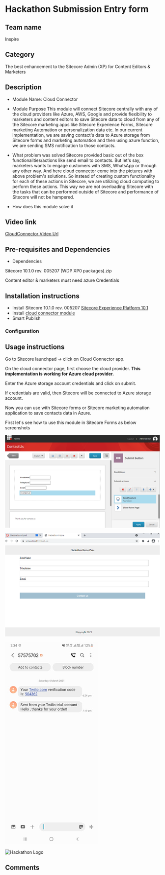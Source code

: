 
# Hackathon Submission Entry form

## Team name

Inspire

## Category

The best enhancement to the Sitecore Admin (XP) for Content Editors & Marketers

## Description
 - Module Name: Cloud Connector

 - Module Purpose
This module will connect Sitecore centrally with any of the cloud providers like Azure, AWS, Google and provide flexibility to marketers and content editors to save Sitecore data to cloud from any of the Sitecore marketing apps like Sitecore Experience Forms, Sitecore marketing Automation or personalization data etc. In our current implementation, we are saving contact's data to Azure storage from Sitecore forms and marketing automation and then using azure function, we are sending SMS notification to those contacts. 

 - What problem was solved
Sitecore provided basic out of the box functionalities/actions like send email to contacts. But let's say, marketers wants to engage customers with SMS, WhatsApp or through any other way.
And here cloud connector come into the pictures with above problem's solutions.
So instead of creating custom functionality for each of these actions in Sitecore, we are utilizing cloud computing to perform these actions.
This way we are not overloading Sitecore with the tasks that can be performed outside of Sitecore and performance of Sitecore will not be hampered.

 -   How does this module solve it


## Video link

[CloudConnector Video Url](https://www.youtube.com/watch?v=Il6v5sHQ)


## Pre-requisites and Dependencies

- Dependencies

Sitecore 10.1.0 rev. 005207 (WDP XP0 packages).zip

Content editor & marketers must need azure Credentials


## Installation instructions

- Install Sitecore 10.1.0 rev. 005207 [Sitecore Experience Platform 10.1](https://dev.sitecore.net/Downloads/Sitecore_Experience_Platform/101/Sitecore_Experience_Platform_101.aspx)
- Install [cloud connector module](https://github.com/Sitecore-Hackathon/2021-InSpire/raw/develop-pk/docs/cloud%20connector.zip)
- Smart Publish


### Configuration


## Usage instructions
Go to Sitecore launchpad -> click on Cloud Connector app.

On the cloud connector page, first choose the cloud provider. **This implementation is working for Azure cloud provider.**

Enter the Azure storage account credentials and click on submit.

If credentials are valid, then Sitecore will be connected to Azure storage account. 

Now you can use with Sitecore forms or Sitecore marketing automation 
application to save contacts data in Azure.

First let's see how to use this module in Sitecore Forms as below screenshots

![SendToAzure Custom Action button on Form](docs/images/SendToAzure-CustomButton.PNG?raw=true "Azure Custom Action")

![Contact us page View](docs/images/contact-us-page.PNG?raw=true "Contact Us Page")

![SMS Notification to User](docs/images/sms-notifcation.jpg?raw=true "Contact Us Page")

![Hackathon Logo](docs/images/hackathon.png?raw=true "Hackathon Logo")


## Comments

